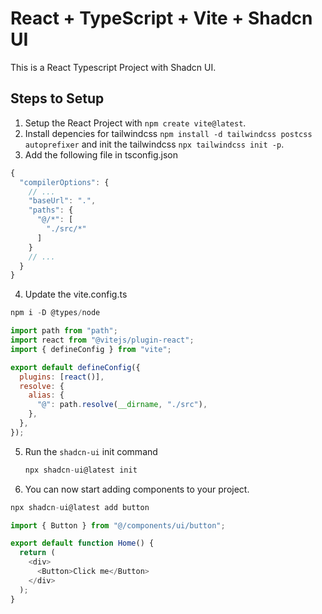 # React + TypeScript + Vite + Shadcn UI

This is a React Typescript Project with Shadcn UI.

## Steps to Setup

1. Setup the React Project with `npm create vite@latest`.
2. Install depencies for tailwindcss `npm install -d tailwindcss postcss autoprefixer` and init the tailwindcss `npx tailwindcss init -p`.
3. Add the following file in tsconfig.json

```js
{
  "compilerOptions": {
    // ...
    "baseUrl": ".",
    "paths": {
      "@/*": [
        "./src/*"
      ]
    }
    // ...
  }
}

```

4. Update the vite.config.ts

```js
npm i -D @types/node
```

```js
import path from "path";
import react from "@vitejs/plugin-react";
import { defineConfig } from "vite";

export default defineConfig({
  plugins: [react()],
  resolve: {
    alias: {
      "@": path.resolve(__dirname, "./src"),
    },
  },
});
```

5. Run the `shadcn-ui` init command

   ```js
   npx shadcn-ui@latest init
   ```

6. You can now start adding components to your project.

```js
npx shadcn-ui@latest add button
```

```js
import { Button } from "@/components/ui/button";

export default function Home() {
  return (
    <div>
      <Button>Click me</Button>
    </div>
  );
}
```
